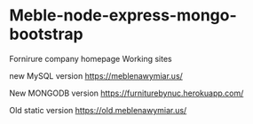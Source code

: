 # Meble-node-express-mongo-bootstrap


Fornirure company homepage
Working sites

new MySQL version
https://meblenawymiar.us/

New MONGODB version
https://furniturebynuc.herokuapp.com/

Old static version
https://old.meblenawymiar.us/
